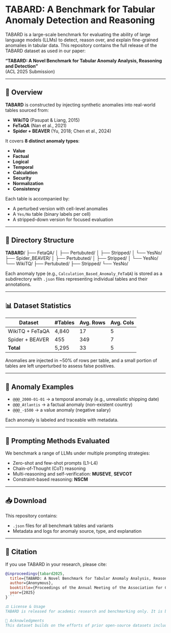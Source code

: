 # TABARD: A Benchmark for Tabular Anomaly Detection and Reasoning

TABARD is a large-scale benchmark for evaluating the ability of large language models (LLMs) to detect, reason over, and explain fine-grained anomalies in tabular data. This repository contains the full release of the TABARD dataset as used in our paper:

**“TABARD: A Novel Benchmark for Tabular Anomaly Analysis, Reasoning and Detection”**  
(ACL 2025 Submission)

---

## 🧩 Overview

**TABARD** is constructed by injecting synthetic anomalies into real-world tables sourced from:
- **WikiTQ** (Pasupat & Liang, 2015)
- **FeTaQA** (Nan et al., 2021)
- **Spider + BEAVER** (Yu, 2018; Chen et al., 2024)

It covers **8 distinct anomaly types**:
- **Value**
- **Factual**
- **Logical**
- **Temporal**
- **Calculation**
- **Security**
- **Normalization**
- **Consistency**

Each table is accompanied by:
- A perturbed version with cell-level anomalies
- A `Yes/No` table (binary labels per cell)
- A stripped-down version for focused evaluation

---

## 📁 Directory Structure

**TABARD**/
├── FetaQA/
│ ├── Pertubuted/
│ ├── Stripped/
│ └── YesNo/
├── Spider_BEAVER/
│ ├── Pertubuted/
│ ├── Stripped/
│ └── YesNo/
└── WikiTQ/
├── Pertubuted/
├── Stripped/
└── YesNo/

Each anomaly type (e.g., `Calculation_Based_Anomaly_FeTaQA`) is stored as a subdirectory with `.json` files representing individual tables and their annotations.

---

## 📊 Dataset Statistics

| Dataset         | #Tables | Avg. Rows | Avg. Cols |
|----------------|---------|-----------|-----------|
| WikiTQ + FeTaQA| 4,840   | 17        | 5         |
| Spider + BEAVER| 455     | 349       | 7         |
| **Total**       | 5,295   | 33        | 5         |

Anomalies are injected in ~50% of rows per table, and a small portion of tables are left unperturbed to assess false positives.

---

## 🔬 Anomaly Examples

- `@@@_2000-01-01` → a temporal anomaly (e.g., unrealistic shipping date)
- `@@@_Atlantis` → a factual anomaly (non-existent country)
- `@@@_-$500` → a value anomaly (negative salary)

Each anomaly is labeled and traceable with metadata.

---

## 🧠 Prompting Methods Evaluated

We benchmark a range of LLMs under multiple prompting strategies:
- Zero-shot and few-shot prompts (L1–L4)
- Chain-of-Thought (CoT) reasoning
- Multi-reasoning and self-verification: **MUSEVE**, **SEVCOT**
- Constraint-based reasoning: **NSCM**

---

## 📥 Download

This repository contains:
- `.json` files for all benchmark tables and variants
- Metadata and logs for anomaly source, type, and explanation

---

## 📜 Citation

If you use TABARD in your research, please cite:

```bibtex
@inproceedings{tabard2025,
  title={TABARD: A Novel Benchmark for Tabular Anomaly Analysis, Reasoning and Detection},
  author={Anonymous},
  booktitle={Proceedings of the Annual Meeting of the Association for Computational Linguistics (ACL)},
  year={2025}
}```

⚖️ License & Usage
TABARD is released for academic research and benchmarking only. It is built entirely from public, anonymized datasets and contains no real-world sensitive information. See the full license in LICENSE.md.

🙏 Acknowledgments
This dataset builds on the efforts of prior open-source datasets including WikiTQ, FeTaQA, Spider, and BEAVER. We thank the annotators and the open-source community for enabling this release.
